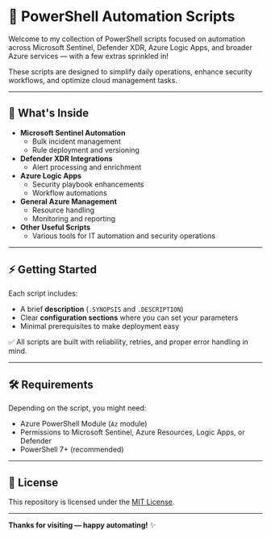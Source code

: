 # 🚀 PowerShell Automation Scripts

Welcome to my collection of PowerShell scripts focused on automation across Microsoft Sentinel, Defender XDR, Azure Logic Apps, and broader Azure services — with a few extras sprinkled in!

These scripts are designed to simplify daily operations, enhance security workflows, and optimize cloud management tasks.

---

## 📂 What's Inside

- **Microsoft Sentinel Automation**
  - Bulk incident management
  - Rule deployment and versioning
- **Defender XDR Integrations**
  - Alert processing and enrichment
- **Azure Logic Apps**
  - Security playbook enhancements
  - Workflow automations
- **General Azure Management**
  - Resource handling
  - Monitoring and reporting
- **Other Useful Scripts**
  - Various tools for IT automation and security operations

---

## ⚡ Getting Started

Each script includes:
- A brief **description** (`.SYNOPSIS` and `.DESCRIPTION`)
- Clear **configuration sections** where you can set your parameters
- Minimal prerequisites to make deployment easy

✅ All scripts are built with reliability, retries, and proper error handling in mind.

---

## 🛠️ Requirements

Depending on the script, you might need:
- Azure PowerShell Module (`Az` module)
- Permissions to Microsoft Sentinel, Azure Resources, Logic Apps, or Defender
- PowerShell 7+ (recommended)


---

## 📜 License

This repository is licensed under the [MIT License](LICENSE).

---

**Thanks for visiting — happy automating!** ✨
